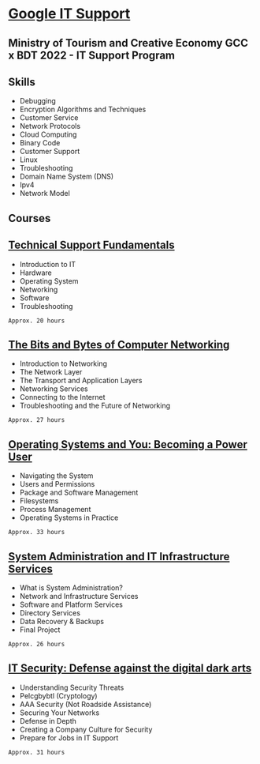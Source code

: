 # [Google IT Support](https://www.coursera.org/professional-certificates/google-it-support?skipBrowseRedirect=true)
## Ministry of Tourism and Creative Economy GCC x BDT 2022 - IT Support Program

## **Skills**
- Debugging
- Encryption Algorithms and Techniques
- Customer Service
- Network Protocols
- Cloud Computing
- Binary Code
- Customer Support
- Linux
- Troubleshooting
- Domain Name System (DNS)
- Ipv4
- Network Model


## **Courses**
## [Technical Support Fundamentals](https://www.coursera.org/learn/technical-support-fundamentals?specialization=google-it-support)
- Introduction to IT
- Hardware
- Operating System
- Networking
- Software
- Troubleshooting

`Approx. 20 hours`


## [The Bits and Bytes of Computer Networking](https://www.coursera.org/learn/computer-networking?specialization=google-it-support)
- Introduction to Networking
- The Network Layer
- The Transport and Application Layers
- Networking Services
- Connecting to the Internet
- Troubleshooting and the Future of Networking

`Approx. 27 hours`


## [Operating Systems and You: Becoming a Power User](https://www.coursera.org/learn/os-power-user?specialization=google-it-support)
- Navigating the System
- Users and Permissions
- Package and Software Management
- Filesystems
- Process Management
- Operating Systems in Practice

`Approx. 33 hours`


## [System Administration and IT Infrastructure Services](https://www.coursera.org/learn/system-administration-it-infrastructure-services?specialization=google-it-support)
- What is System Administration?
- Network and Infrastructure Services
- Software and Platform Services
- Directory Services
- Data Recovery & Backups
- Final Project

`Approx. 26 hours`


## [IT Security: Defense against the digital dark arts](https://www.coursera.org/learn/it-security?specialization=google-it-support)
- Understanding Security Threats
- Pelcgbybtl (Cryptology)
- AAA Security (Not Roadside Assistance)
- Securing Your Networks
- Defense in Depth
- Creating a Company Culture for Security
- Prepare for Jobs in IT Support

`Approx. 31 hours`
